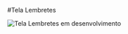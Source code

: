 #Tela Lembretes

![Tela Lembretes em desenvolvimento](https://user-images.githubusercontent.com/32306887/84707943-f5315580-af35-11ea-9082-246e775a53d6.PNG)
